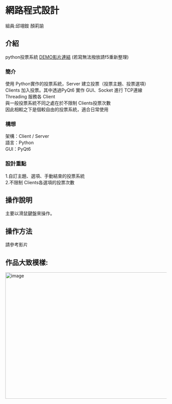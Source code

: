 # 網路程式設計 
組員:邱翊銨 顏莉諭
## 介紹
python投票系統
[DEMO影片連結](https://www.youtube.com/watch?v=zr6ayi5nYOs) (若寫無法撥放請f5重新整理)

### 簡介
使用 Python實作的投票系統，Server 建立投票（投票主題、投票選項）<br>
Clients 加入投票。其中透過PyQt6 實作 GUI、Socket 進行 TCP連線<br>
Threading 服務各 Client<br>
與一般投票系統不同之處在於不限制 Clients投票次數<br>
因此相較之下是個較自由的投票系統，適合日常使用

### 構想
架構：Client / Server<br>
語言：Python<br>
GUI：PyQt6

### 設計重點
1.自訂主題、選項、手動結束的投票系統 <br>
2.不限制 Clients各選項的投票次數<br>

## 操作說明
主要以滑鼠鍵盤來操作。  
## 操作方法
請參考影片

## 作品大致模樣:
<img width="569" height="393" alt="image" src="https://github.com/user-attachments/assets/5fe66d7b-937e-4138-a2fe-0881d8515223" />

